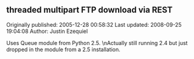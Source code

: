 ## threaded multipart FTP download via REST 
Originally published: 2005-12-28 00:58:32 
Last updated: 2008-09-25 19:04:08 
Author: Justin Ezequiel 
 
Uses Queue module from Python 2.5.\nActually still running 2.4 but just dropped in the module from a 2.5 installation.